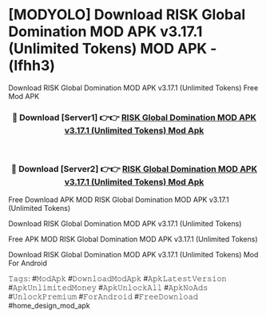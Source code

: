 # [MODYOLO] Download RISK Global Domination MOD APK v3.17.1 (Unlimited Tokens) MOD APK - (lfhh3)
Download RISK Global Domination MOD APK v3.17.1 (Unlimited Tokens) Free Mod APK

<div align="center">
<h3>🔴 Download [Server1] 👉👉 <a href="https://apk-comot.site?title=RISK_Global_Domination_MOD_APK_v3.17.1_(Unlimited_Tokens)">RISK Global Domination MOD APK v3.17.1 (Unlimited Tokens) Mod Apk</a></h3><br>

<h3>🔴 Download [Server2] 👉👉 <a href="https://apk-comot.site?title=RISK_Global_Domination_MOD_APK_v3.17.1_(Unlimited_Tokens)">RISK Global Domination MOD APK v3.17.1 (Unlimited Tokens) Mod Apk</a></h3>
</div>


Free Download APK MOD RISK Global Domination MOD APK v3.17.1 (Unlimited Tokens)

Download RISK Global Domination MOD APK v3.17.1 (Unlimited Tokens) 

Free APK MOD RISK Global Domination MOD APK v3.17.1 (Unlimited Tokens) 

Download RISK Global Domination MOD APK v3.17.1 (Unlimited Tokens) Mod For Android

𝚃𝚊𝚐𝚜: #𝙼𝚘𝚍𝙰𝚙𝚔 #𝙳𝚘𝚠𝚗𝚕𝚘𝚊𝚍𝙼𝚘𝚍𝙰𝚙𝚔 #𝙰𝚙𝚔𝙻𝚊𝚝𝚎𝚜𝚝𝚅𝚎𝚛𝚜𝚒𝚘𝚗 #𝙰𝚙𝚔𝚄𝚗𝚕𝚒𝚖𝚒𝚝𝚎𝚍𝙼𝚘𝚗𝚎𝚢 #𝙰𝚙𝚔𝚄𝚗𝚕𝚘𝚌𝚔𝙰𝚕𝚕 #𝙰𝚙𝚔𝙽𝚘𝙰𝚍𝚜 #𝚄𝚗𝚕𝚘𝚌𝚔𝙿𝚛𝚎𝚖𝚒𝚞𝚖 #𝙵𝚘𝚛𝙰𝚗𝚍𝚛𝚘𝚒𝚍 #𝙵𝚛𝚎𝚎𝙳𝚘𝚠𝚗𝚕𝚘𝚊𝚍 #home_design_mod_apk